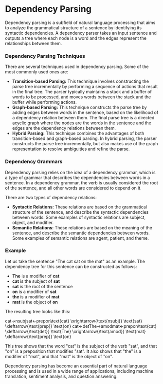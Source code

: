 # Dependency Parsing

Dependency parsing is a subfield of natural language processing that aims to analyze the grammatical structure of a sentence by identifying its syntactic dependencies. A dependency parser takes an input sentence and outputs a tree where each node is a word and the edges represent the relationships between them.

### Dependency Parsing Techniques

There are several techniques used in dependency parsing. Some of the most commonly used ones are:

* **Transition-based Parsing:** This technique involves constructing the parse tree incrementally by performing a sequence of actions that result in the final tree. The parser typically maintains a stack and a buffer of words to be processed, and moves words between the stack and the buffer while performing actions.
* **Graph-based Parsing:** This technique constructs the parse tree by adding edges between words in the sentence, based on the likelihood of a dependency relation between them. The final parse tree is a directed acyclic graph where the nodes are the words in the sentence and the edges are the dependency relations between them.
* **Hybrid Parsing:** This technique combines the advantages of both transition-based and graph-based parsing. In hybrid parsing, the parser constructs the parse tree incrementally, but also makes use of the graph representation to resolve ambiguities and refine the parse.

### Dependency Grammars

Dependency parsing relies on the idea of a dependency grammar, which is a type of grammar that describes the dependencies between words in a sentence. In a dependency grammar, the verb is usually considered the root of the sentence, and all other words are considered to depend on it.

There are two types of dependency relations:

* **Syntactic Relations:** These relations are based on the grammatical structure of the sentence, and describe the syntactic dependencies between words. Some examples of syntactic relations are subject, object, and modifier.
* **Semantic Relations:** These relations are based on the meaning of the sentence, and describe the semantic dependencies between words. Some examples of semantic relations are agent, patient, and theme.

### Example

Let us take the sentence "The cat sat on the mat" as an example. The dependency tree for this sentence can be constructed as follows:

* **The** is a modifier of **cat**
* **cat** is the subject of **sat**
* **sat** is the root of the sentence
* **on** is a modifier of **sat**
* **the** is a modifier of **mat**
* **mat** is the object of **on**

The resulting tree looks like this:

cat→nsubjsat←prepon\text{cat} \xrightarrow{\text{nsubj\}} \text{sat} \xleftarrow{\text{prep\}} \text{on} cat←detThe→amodmat←prepon\text{cat} \xleftarrow{\text{det\}} \text{The} \xrightarrow{\text{amod\}} \text{mat} \xleftarrow{\text{prep\}} \text{on}

This tree shows that the word "cat" is the subject of the verb "sat", and that "on" is a preposition that modifies "sat". It also shows that "the" is a modifier of "mat", and that "mat" is the object of "on".

Dependency parsing has become an essential part of natural language processing and is used in a wide range of applications, including machine translation, sentiment analysis, and question answering.
